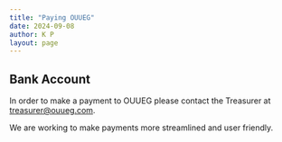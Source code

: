 ```yaml
---
title: "Paying OUUEG"
date: 2024-09-08
author: K P
layout: page
---
```


## Bank Account

In order to make a payment to OUUEG please contact the Treasurer at treasurer@ouueg.com.

We are working to make payments more streamlined and user friendly.
